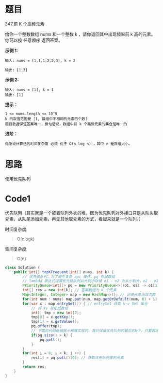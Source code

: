 # 题目
[347.前 K 个高频元素](https://leetcode.cn/problems/top-k-frequent-elements/submissions/502255984/)

给你一个整数数组 nums 和一个整数 k ，请你返回其中出现频率前 k 高的元素。你可以按 任意顺序 返回答案。



**示例 1:**

``` 
输入: nums = [1,1,1,2,2,3], k = 2

输出: [1,2]
```
**示例 2:**

``` 
输入: nums = [1], k = 1
输出: [1]
```

**提示：**

``` 
1 <= nums.length <= 10^5
k 的取值范围是 [1, 数组中不相同的元素的个数]
题目数据保证答案唯一，换句话说，数组中前 k 个高频元素的集合是唯一的
```


**进阶：**
``` 
你所设计算法的时间复杂度 必须 优于 O(n log n) ，其中 n 是数组大小。
```

# 思路
使用优先队列

# Code1
优先队列（其实就是一个披着队列外衣的堆，因为优先队列对外接口只是从队头取元素，从队尾添加元素，再无其他取元素的方式，看起来就是一个队列。）

时间复杂度:
>O(nlogk)

空间复杂度:
> O(n)

```java
class Solution {
    public int[] topKFrequent(int[] nums, int k) {
        // 优先级队列，为了避免复杂 api 操作，pq 存储数组
        // lambda 表达式设置优先级队列从大到小存储 o1 - o2 为从小到大，o2 - o1 反之
        PriorityQueue<int[]> pq = new PriorityQueue<>((o1, o2) -> o1[1] - o2[1]);
        int[] res = new int[k]; // 答案数组为 k 个元素
        Map<Integer, Integer> map = new HashMap<>(); // 记录元素出现次数
        for(int num : nums) map.put(num, map.getOrDefault(num, 0) + 1);
        for(var x : map.entrySet()) { // entrySet 获取 k-v Set 集合
            // 将 kv 转化成数组
            int[] tmp = new int[2];
            tmp[0] = x.getKey();
            tmp[1] = x.getValue();
            pq.offer(tmp);
            // 下面的代码是根据小根堆实现的，我只保留优先队列的最后的k个，只要超出了k我就将最小的弹出，剩余的k个就是答案
            if(pq.size() > k) {
                pq.poll();
            }
        }
        for(int i = 0; i < k; i ++) {
            res[i] = pq.poll()[0]; // 获取优先队列里的元素
        }
        return res;
    }
}
```